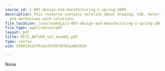 ```yaml
---
course_id: 2-007-design-and-manufacturing-i-spring-2009
description: This resource contains solution about drawing, CAD, motors, pneumatics,
  and mechanisms with solutions.
file_location: /coursemedia/2-007-design-and-manufacturing-i-spring-2009/559019a24f0c8a3729570785aa963939_MIT2_007s09_sol_exam01.pdf
file_type: application/pdf
layout: pdf
title: MIT2_007s09_sol_exam01.pdf
type: course
uid: 559019a24f0c8a3729570785aa963939

---
```

None